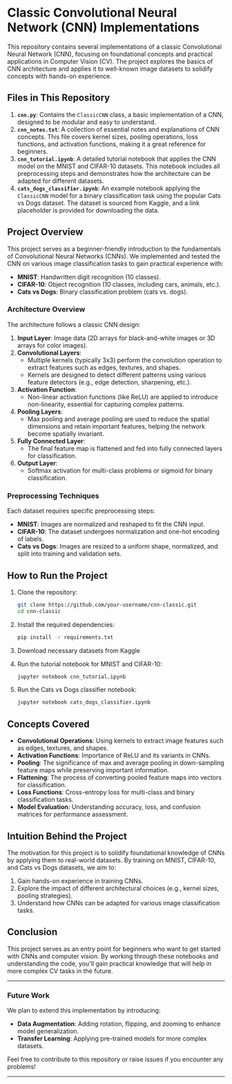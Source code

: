 # Classic Convolutional Neural Network (CNN) Implementations

This repository contains several implementations of a classic Convolutional Neural Network (CNN), focusing on foundational concepts and practical applications in Computer Vision (CV). The project explores the basics of CNN architecture and applies it to well-known image datasets to solidify concepts with hands-on experience.

## Files in This Repository

1. **`cnn.py`**: Contains the `ClassicCNN` class, a basic implementation of a CNN, designed to be modular and easy to understand.
2. **`cnn_notes.txt`**: A collection of essential notes and explanations of CNN concepts. This file covers kernel sizes, pooling operations, loss functions, and activation functions, making it a great reference for beginners.
3. **`cnn_tutorial.ipynb`**: A detailed tutorial notebook that applies the CNN model on the MNIST and CIFAR-10 datasets. This notebook includes all preprocessing steps and demonstrates how the architecture can be adapted for different datasets.
4. **`cats_dogs_classifier.ipynb`**: An example notebook applying the `ClassicCNN` model for a binary classification task using the popular Cats vs Dogs dataset. The dataset is sourced from Kaggle, and a link placeholder is provided for downloading the data.

## Project Overview

This project serves as a beginner-friendly introduction to the fundamentals of Convolutional Neural Networks (CNNs). We implemented and tested the CNN on various image classification tasks to gain practical experience with:

- **MNIST**: Handwritten digit recognition (10 classes).
- **CIFAR-10**: Object recognition (10 classes, including cars, animals, etc.).
- **Cats vs Dogs**: Binary classification problem (cats vs. dogs).

### Architecture Overview

The architecture follows a classic CNN design:
1. **Input Layer**: Image data (2D arrays for black-and-white images or 3D arrays for color images).
2. **Convolutional Layers**: 
   - Multiple kernels (typically 3x3) perform the convolution operation to extract features such as edges, textures, and shapes.
   - Kernels are designed to detect different patterns using various feature detectors (e.g., edge detection, sharpening, etc.).
3. **Activation Function**: 
   - Non-linear activation functions (like ReLU) are applied to introduce non-linearity, essential for capturing complex patterns.
4. **Pooling Layers**:
   - Max pooling and average pooling are used to reduce the spatial dimensions and retain important features, helping the network become spatially invariant.
5. **Fully Connected Layer**:
   - The final feature map is flattened and fed into fully connected layers for classification.
6. **Output Layer**: 
   - Softmax activation for multi-class problems or sigmoid for binary classification.

### Preprocessing Techniques

Each dataset requires specific preprocessing steps:
- **MNIST**: Images are normalized and reshaped to fit the CNN input.
- **CIFAR-10**: The dataset undergoes normalization and one-hot encoding of labels.
- **Cats vs Dogs**: Images are resized to a uniform shape, normalized, and split into training and validation sets.

## How to Run the Project

1. Clone the repository:
   ```bash
   git clone https://github.com/your-username/cnn-classic.git
   cd cnn-classic

2. Install the required dependencies:
   ```bash
   pip install -r requirements.txt

3. Download necessary datasets from Kaggle

4. Run the tutorial notebook for MNIST and CIFAR-10:
   ```bash
   jupyter notebook cnn_tutorial.ipynb

5. Run the Cats vs Dogs classifier notebook:
   ```bash
   jupyter notebook cats_dogs_classifier.ipynb

## Concepts Covered

- **Convolutional Operations**: Using kernels to extract image features such as edges, textures, and shapes.
- **Activation Functions**: Importance of ReLU and its variants in CNNs.
- **Pooling**: The significance of max and average pooling in down-sampling feature maps while preserving important information.
- **Flattening**: The process of converting pooled feature maps into vectors for classification.
- **Loss Functions**: Cross-entropy loss for multi-class and binary classification tasks.
- **Model Evaluation**: Understanding accuracy, loss, and confusion matrices for performance assessment.

## Intuition Behind the Project

The motivation for this project is to solidify foundational knowledge of CNNs by applying them to real-world datasets. By training on MNIST, CIFAR-10, and Cats vs Dogs datasets, we aim to:
1. Gain hands-on experience in training CNNs.
2. Explore the impact of different architectural choices (e.g., kernel sizes, pooling strategies).
3. Understand how CNNs can be adapted for various image classification tasks.

## Conclusion

This project serves as an entry point for beginners who want to get started with CNNs and computer vision. By working through these notebooks and understanding the code, you'll gain practical knowledge that will help in more complex CV tasks in the future.

---

### Future Work

We plan to extend this implementation by introducing:
- **Data Augmentation**: Adding rotation, flipping, and zooming to enhance model generalization.
- **Transfer Learning**: Applying pre-trained models for more complex datasets.
  
Feel free to contribute to this repository or raise issues if you encounter any problems!

---

